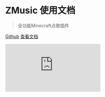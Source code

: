 # ZMusic 使用文档

> 全功能Minecraft点歌插件

[Github](https://github.com/RealHeart/ZMusic)
[查看文档](#介绍)

![](https://api.mmcee.cn/acgimg/acgurl.php)